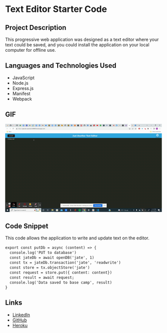 # Text Editor Starter Code

## Project Description 
This progressive web application was designed as a text editor where your text could be saved, and you could install the application on your local computer for offline use. 

## Languages and Technologies Used
* JavaScript
* Node.js
* Express.js
* Manifest
* Webpack

## GIF
![Gif](client/src/images/text-editor.gif)

## Code Snippet
This code allows the application to write and update text on the editor. 
```
export const putDb = async (content) => {
  console.log('PUT to database')
  const jateDb = await openDB('jate', 1)
  const tx = jateDb.transaction('jate', 'readwrite')
  const store = tx.objectStore('jate')
  const request = store.put({ content: content})
  const result = await request;
  console.log('Data saved to base camp', result)
}
```

## Links
* [LinkedIn](https://www.linkedin.com/in/dylan-kreisman-3752b1160/)
* [GitHub](https://github.com/dylankreisman)
* [Heroku](https://glacial-savannah-80949.herokuapp.com/)
